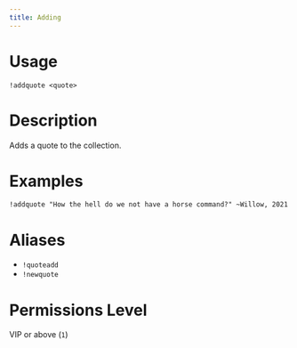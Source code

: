 ```yaml
---
title: Adding
---
```


# Usage

```
!addquote <quote>
```

# Description

Adds a quote to the collection.

# Examples

```
!addquote "How the hell do we not have a horse command?" ~Willow, 2021
```

# Aliases

 - `!quoteadd`
 - `!newquote`

# Permissions Level

VIP or above (`1`)
